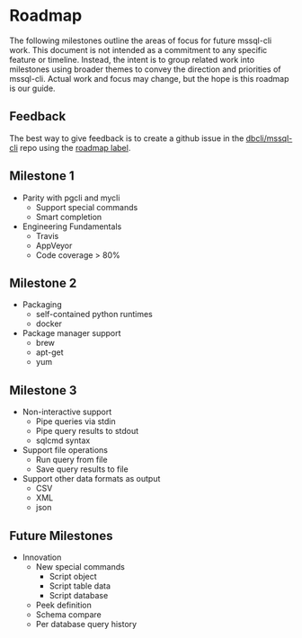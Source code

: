 # Roadmap
The following milestones outline the areas of focus for future mssql-cli work. This document is not intended as a commitment to any 
specific feature or timeline. Instead, the intent is to group related work into milestones using broader themes to convey the direction
and priorities of mssql-cli.  Actual work and focus may change, but the hope is this roadmap is our guide.

## Feedback
The best way to give feedback is to create a github issue in the [dbcli/mssql-cli](https://github.com/dbcli/mssql-cli/issues) repo 
using the [roadmap label](https://github.com/dbcli/mssql-cli/labels/roadmap). 

## Milestone 1
* Parity with pgcli and mycli
  * Support special commands
  * Smart completion
* Engineering Fundamentals
  * Travis
  * AppVeyor
  * Code coverage > 80%

## Milestone 2
* Packaging
  * self-contained python runtimes
  * docker
* Package manager support
  * brew
  * apt-get
  * yum

## Milestone 3
* Non-interactive support
  * Pipe queries via stdin
  * Pipe query results to stdout
  * sqlcmd syntax
* Support file operations
  * Run query from file
  * Save query results to file
* Support other data formats as output
  * CSV
  * XML
  * json

## Future Milestones
* Innovation
  * New special commands
    * Script object
    * Script table data
    * Script database
  * Peek definition
  * Schema compare
  * Per database query history
